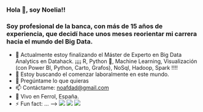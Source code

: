 ### Hola 👋, soy Noelia!!

### Soy profesional de la banca, con más de 15 años de experiencia, que decidí hace unos meses reorientar mi carrera hacia el mundo del Big Data.

- 🌱 Actualmente estoy finalizando el Máster de Experto en Big Data Analytics en Datahack.
¡¡¡¡ R, Python 🐍, Machine Learning, Visualización (con Power BI, Python, Carto, Grafos), NoSql, Hadoop, Spark !!!!
- 👯 Estoy buscando el comenzar laboralmente en este mundo.
- 💬 Pregúntame lo que quieras
- 📫 Contáctame: noafdad@gmail.com
- 📍  Vivo en Ferrol, España.
- ⚡ Fun fact: ...
-->
<a  href="#"><img  src="https://img.shields.io/badge/-Python-0D1117?style=rounded-square&logo=python&logoColor=D02929"></a>
<a  href="#"><img  src="https://img.shields.io/badge/Git-0D1117.svg?style=rounded-square&logo=git&logoColor=D02929"></a>
<a  href="#"><img  src="https://img.shields.io/badge/MySQL-0D1117.svg?style=rounded-square&logo=mysql&logoColor=D02929"></a>

</div>
<br/>
<p align="center">
<a  href="https://www.linkedin.com/in/noelia-fernández-pe"  target="_blank"><img  src="https://img.shields.io/badge/-LinkedIn-D02929?style=for-the-
